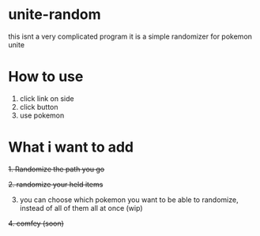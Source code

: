 # unite-random
this isnt a very complicated program
it is a simple randomizer for pokemon unite
# How to use
1. click link on side
2. click button
3. use pokemon

# What i want to add
~~1. Randomize the path you go~~  

~~2. randomize your held items~~

3. you can choose which pokemon you want to be able to randomize, instead of all of them all at once (wip)

~~4. comfey (soon)~~
